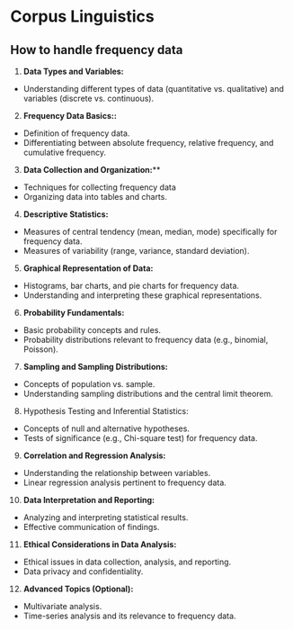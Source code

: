 # Corpus Linguistics

## How to handle frequency data

1. **Data Types and Variables:**
+ Understanding different types of data (quantitative vs. qualitative) and variables (discrete vs. continuous).
2. **Frequency Data Basics::**
+ Definition of frequency data.
+ Differentiating between absolute frequency, relative frequency, and cumulative frequency.

3. **Data Collection and Organization:****

+ Techniques for collecting frequency data
+ Organizing data into tables and charts.

4. **Descriptive Statistics:**

+ Measures of central tendency (mean, median, mode) specifically for frequency data.
+ Measures of variability (range, variance, standard deviation).

5. **Graphical Representation of Data:**
+ Histograms, bar charts, and pie charts for frequency data.
+ Understanding and interpreting these graphical representations.

6. **Probability Fundamentals:**
+ Basic probability concepts and rules.
+ Probability distributions relevant to frequency data (e.g., binomial, Poisson).

7. **Sampling and Sampling Distributions:**
+ Concepts of population vs. sample.
+ Understanding sampling distributions and the central limit theorem.

8. Hypothesis Testing and Inferential Statistics:
+ Concepts of null and alternative hypotheses.
+ Tests of significance (e.g., Chi-square test) for frequency data.

9. **Correlation and Regression Analysis:**
+ Understanding the relationship between variables.
+ Linear regression analysis pertinent to frequency data.

10. **Data Interpretation and Reporting:**
+ Analyzing and interpreting statistical results.
+ Effective communication of findings.

11. **Ethical Considerations in Data Analysis:**
+ Ethical issues in data collection, analysis, and reporting.
+ Data privacy and confidentiality.

12. **Advanced Topics (Optional):**

+ Multivariate analysis.
+ Time-series analysis and its relevance to frequency data.

